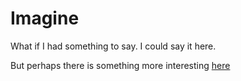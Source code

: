 # Imagine

What if I had something to say. I could say it here.

But perhaps there is something more interesting [here](https://github.com/RichardPatterson/blog/index.md)
